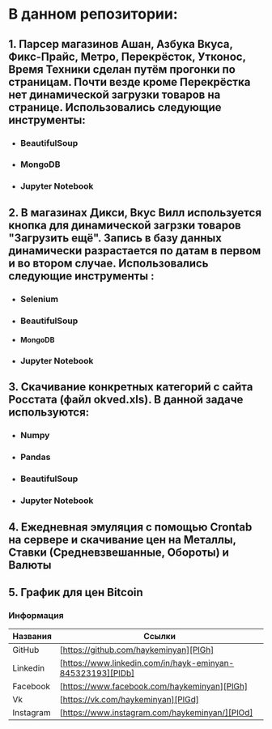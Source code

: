 # В данном репозитории:

  ## 1.    Парсер магазинов Ашан, Азбука Вкуса, Фикс-Прайс, Метро, Перекрёсток, Утконос, Время 	Техники сделан путём прогонки по страницам. Почти везде кроме Перекрёстка нет динамической загрузки товаров на странице. Использовались следующие инструменты: 
 - ### BeautifulSoup
 - ### MongoDB
 - ### Jupyter Notebook
  ## 2.   В магазинах Дикси, Вкус Вилл используется кнопка для динамической загрзки товаров "Загрузить ещё". Запись в базу данных динамически разрастается по датам в первом и во втором случае. Использовались следующие инструменты : 
- ### Selenium 
- ### BeautifulSoup
- #### MongoDB
- ### Jupyter Notebook
 ## 3.   Скачивание конкретных категорий с сайта Росстата (файл okved.xls). В данной задаче используются:
- ### Numpy
- ### Pandas
- ### BeautifulSoup
- ### Jupyter Notebook
 ##  4.  Ежедневная эмуляция с помощью Crontab на сервере и скачивание цен на Металлы, Ставки (Средневзвешанные, Обороты) и Валюты
 ##  5. График для цен Bitcoin


### Информация
| Названия | Ссылки |
| ------ | ------ |
| GitHub | [https://github.com/haykeminyan][PlGh] |
| Linkedin | [https://www.linkedin.com/in/hayk-eminyan-845323193][PlDb] |
| Facebook | [https://www.facebook.com/haykeminyan][PlGh] |
| Vk | [https://vk.com/haykeminyan][PlGd] |
| Instagram | [https://www.instagram.com/haykeminyan/][PlOd] |



